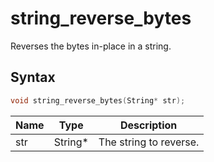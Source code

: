 # string_reverse_bytes

Reverses the bytes in-place in a string.

## Syntax

```c
void string_reverse_bytes(String* str);
```

| Name | Type | Description |
| --- | --- | --- |
| str | String* | The string to reverse. |

